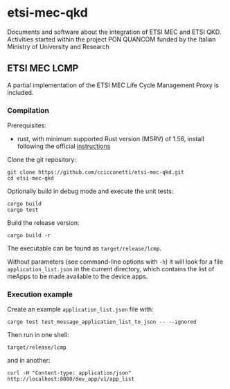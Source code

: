 # etsi-mec-qkd

Documents and software about the integration of ETSI MEC and ETSI QKD. Activities started within the project PON QUANCOM funded by the Italian Ministry of University and Research

## ETSI MEC LCMP

A partial implementation of the ETSI MEC Life Cycle Management Proxy is included.

### Compilation

Prerequisites:

- rust, with minimum supported Rust version (MSRV) of 1.56, install following the official [instructions](https://www.rust-lang.org/tools/install)

Clone the git repository:

```
git clone https://github.com/ccicconetti/etsi-mec-qkd.git
cd etsi-mec-qkd
```

Optionally build in debug mode and execute the unit tests:

```
cargo build
cargo test
```

Build the release version:

```
cargo build -r
```

The executable can be found as `target/release/lcmp`.

Without parameters (see command-line options with `-h`) it will look for a file `application_list.json` in the current directory, which contains the list of meApps to be made available to the device apps.

### Execution example

Create an example `application_list.json` file with:

```
cargo test test_message_application_list_to_json -- --ignored
```

Then run in one shell:

```
target/release/lcmp
```

and in another:

```
curl -H "Content-type: application/json" http://localhost:8080/dev_app/v1/app_list
```
